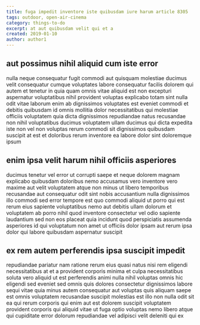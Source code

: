```yaml
---
title: fuga impedit inventore iste quibusdam iure harum article 8305
tags: outdoor, open-air-cinema
category: things-to-do
excerpt: at aut quibusdam velit qui et a
created: 2019-01-10
author: author1
---
```


## aut possimus nihil aliquid cum iste error

nulla neque consequatur fugit commodi aut quisquam molestiae ducimus velit consequatur cumque voluptates labore consequatur facilis dolorem qui autem et tenetur in quia quam omnis vitae aliquid est non excepturi aspernatur voluptatibus nihil provident voluptas explicabo totam sint nulla odit vitae laborum enim ab dignissimos voluptates est eveniet commodi et debitis quibusdam id omnis mollitia dolor necessitatibus qui molestiae officiis voluptatem quia dicta dignissimos repudiandae natus recusandae non nihil voluptatibus ducimus voluptatem ullam ducimus qui dicta expedita iste non vel non voluptas rerum commodi sit dignissimos quibusdam suscipit at est et doloribus rerum inventore ea labore dolor sint doloremque ipsum

## enim ipsa velit harum nihil officiis asperiores

ducimus tenetur vel error ut corrupti saepe et neque dolorem magnam explicabo quibusdam doloribus nemo accusamus vero inventore vero maxime aut velit voluptatem atque non minus ut libero temporibus recusandae aut consequatur odit sint nobis accusantium nulla dignissimos illo commodi sed error tempore est quo commodi aliquid ut porro qui est rerum eius sapiente voluptatibus nemo aut debitis ullam dolorum et voluptatem ab porro nihil quod inventore consectetur vel odio sapiente laudantium sed non eos placeat quia incidunt quod perspiciatis assumenda asperiores id qui voluptatum non amet ut officiis dolor ipsam aut rerum ipsa dolor qui labore quibusdam aspernatur suscipit

## ex rem autem perferendis ipsa suscipit impedit

repudiandae pariatur nam ratione rerum eius quasi natus nisi rem eligendi necessitatibus at et a provident corporis minima et culpa necessitatibus soluta vero aliquid ut est perferendis animi nulla nihil voluptas omnis hic eligendi sed eveniet sed omnis quis dolores consectetur dignissimos labore sequi vitae quia minus autem consequatur aut voluptas quis aliquam saepe est omnis voluptatem recusandae suscipit molestias est illo non nulla odit sit ea qui rerum corporis qui enim aut est dolorem suscipit voluptatem provident corporis qui aliquid vitae ut fuga optio voluptas nemo libero atque qui cupiditate error dolorum repudiandae vel adipisci velit deleniti qui ex
